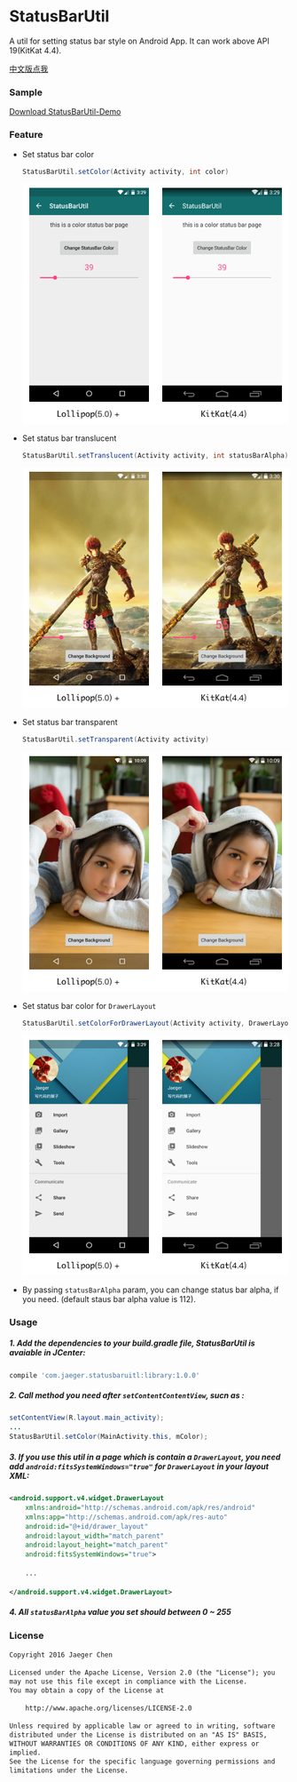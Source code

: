 # StatusBarUtil

A util for setting status bar style on Android App. It can work above API 19(KitKat 4.4).

[中文版点我](http://laobie.github.io/android/2016/03/27/statusbar-util.html)

### Sample
[Download StatusBarUtil-Demo](http://fir.im/5mnp)

### Feature

- Set status bar color
	
	```java
	StatusBarUtil.setColor(Activity activity, int color)
	```

  ![](img/set_color.png)

- Set status bar translucent

	```java
	StatusBarUtil.setTranslucent(Activity activity, int statusBarAlpha)
	```
	
	![](img/set_translucnet.png)
	
- Set status bar transparent

	```java
	StatusBarUtil.setTransparent(Activity activity)
	```
	
	![](img/set_transparent.png)
  
- Set status bar color for `DrawerLayout`

	```java
	StatusBarUtil.setColorForDrawerLayout(Activity activity, DrawerLayout drawerLayout, int color)
	```
	
  ![](img/set_color_for_drawer_layout.png)
  
- By passing `statusBarAlpha` param, you can change status bar alpha, if you need. (default staus bar alpha value is 112).
  

### Usage

##### 1. Add the dependencies to your build.gradle file, StatusBarUtil is avaiable in JCenter:

```groovy
compile 'com.jaeger.statusbaruitl:library:1.0.0'
```

##### 2. Call method you need after `setContentContentView`,  sucn as :

```java
setContentView(R.layout.main_activity);
...
StatusBarUtil.setColor(MainActivity.this, mColor);
```

##### 3. If you use this util in a page which is contain a `DrawerLayout`, you need add `android:fitsSystemWindows="true"` for `DrawerLayout` in your layout XML:

```xml
<android.support.v4.widget.DrawerLayout
    xmlns:android="http://schemas.android.com/apk/res/android"
    xmlns:app="http://schemas.android.com/apk/res-auto"
    android:id="@+id/drawer_layout"
    android:layout_width="match_parent"
    android:layout_height="match_parent"
    android:fitsSystemWindows="true">

    ...

</android.support.v4.widget.DrawerLayout>
```

##### 4. All `statusBarAlpha` value you set should between 0 ~ 255

### License

	Copyright 2016 Jaeger Chen
	
	Licensed under the Apache License, Version 2.0 (the "License");	you may not use this file except in compliance with the License.
	You may obtain a copy of the License at

		http://www.apache.org/licenses/LICENSE-2.0
	
	Unless required by applicable law or agreed to in writing, software
	distributed under the License is distributed on an "AS IS" BASIS,
	WITHOUT WARRANTIES OR CONDITIONS OF ANY KIND, either express or implied.
	See the License for the specific language governing permissions and
	limitations under the License.
